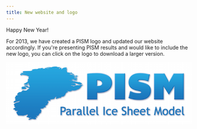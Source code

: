 ```yaml
---
title: New website and logo
---
```


Happy New Year!

For 2013, we have created a PISM logo and updated our website
accordingly. If you're presenting PISM results and would like to
include the new logo, you can click on the logo to download a larger
version.

![PISM logo](/img/news/logo.png)

